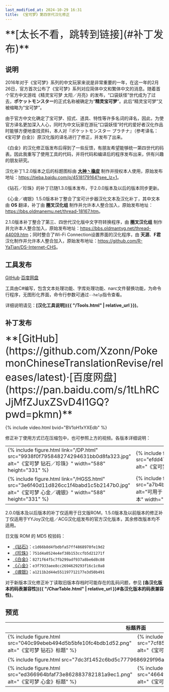 ```yaml
---
last_modified_at: 2024-10-29 16:31
title: 《宝可梦》第四世代汉化修正
---
```

<div class="alert alert-info text-center" role="alert" markdown="1" style="font-size: 2rem;">
**[太长不看，跳转到链接](#补丁发布)**
</div>

## 说明
2016年对于《宝可梦》系列的中文玩家来说是非常重要的一年，在这一年的2月26日，官方首次公布了《宝可梦》系列对应简体中文和繁体中文的消息。随着首个官方中文游戏《精灵宝可梦 太阳／月亮》的发布，“口袋妖怪”世代成为了过去，<strong lang="ja">ポケットモンスター</strong>的正式名称被确定为“**精灵宝可梦**”。此后“精灵宝可梦”又被缩略为“宝可梦”。

由于官方中文化确定了宝可梦、招式、道具、特性等许多名词的译名，因此，为使官方译名更加深入人心，同时为中文玩家在游玩“口袋妖怪”时代的爱好者汉化作品时能够方便地查找资料，本人对<span lang="ja">『ポケットモンスター プラチナ』</span>（参考译名：《宝可梦 白金》）原汉化版的译名进行了修正，并发布了出来。

《白金》的汉化修正版发布后得到了一些反馈，有朋友希望能够统一第四世代的码表。因此我重写了使用工具的代码，并将代码和编译后的程序发布出来，供有兴趣的朋友研究。

汉化补丁1.2.0版本之后的标题图标由 **[大神丶橡皮](https://tieba.baidu.com/home/main?un=%E5%A4%A7%E7%A5%9E%E4%B8%B6%E6%A9%A1%E7%9A%AE&ie=utf-8)** 制作并授权本人使用，原始发布地址：<https://tieba.baidu.com/p/4518179164?see_lz=1>。

《钻石／珍珠》的补丁已随1.3.0版本发布，于2.0.0版本及以后的版本同步更新。

《心金／魂银》1.5.0版本补丁整合了宝可计步器汉化文本及汉化补丁，其中文本由 **OS** 翻译，补丁由 **圈叉汉化组** 制作并允许本人整合加入，原始发布地址：<https://bbs.oldmanemu.net/thread-18167.htm>。

2.1.0版本补丁整合了第三、四世代汉化版中文字符转换程序，由 **圈叉汉化组** 制作并允许本人整合加入，原始发布地址：<https://bbs.oldmantvg.net/thread-44009.htm>；同时整合了Wi-Fi Connection设置界面的汉化程序，由 **天涯**、**F君** 汉化制作并允许本人整合加入，原始发布地址：<https://github.com/R-YaTian/DS-Internet-CHS>。

## 工具发布
[GitHub](https://github.com/Xzonn/PCTRTools/releases/tag/v4.0.0)·[百度网盘](https://pan.baidu.com/s/1tLhRCJjMfZJuxZSvD4I1GQ?pwd=pkmn)

工具由C#编写，包含文本处理功能、字库处理功能、narc文件替换功能，为命令行程序，无图形化界面，命令行参数可通过`--help`指令查看。

详细说明请见：**[汉化工具说明]({{ "/Tools.html" | relative_url }})**。

## 补丁发布

<div class="alert alert-info text-center" role="alert" markdown="1" style="font-size: 2rem;">
**[GitHub](https://github.com/Xzonn/PokemonChineseTranslationRevise/releases/latest)·[百度网盘](https://pan.baidu.com/s/1tLhRCJjMfZJuxZSvD4I1GQ?pwd=pkmn)**
</div>

{% include video.html bvid="BV1oH1xYXEdb" %}

修正补丁使用方式已在压缩包中，也可参照上方的视频。各版本详细说明：

<table class="figure-table"><tbody><tr>
<td>{% include figure.html link="/DP.html" src="9938f0f795848274294631bb0d8fa323.jpg" alt="《宝可梦 钻石／珍珠》" width="588" height="331" %}</td>
<td>{% include figure.html link="/Pt.html" src="efdd474ffac175997868fa704bdc063e.jpg" alt="《宝可梦 白金》" width="588" height="331" %}</td>
</tr><tr>
<td>{% include figure.html link="/HGSS.html" src="3e6f40d11d826cc1f4babd1c5b2147b0.jpg" alt="《宝可梦 心金／魂银》" width="588" height="331" %}</td>
<td>{% include figure.html link="/PKHeX.html" src="a7b4b821e754b775055372bb0380bc0d.png" alt="可用于《宝可梦》第四世代汉化修正版的PKHeX版本" width="588" height="331" %}</td>
</tr></tbody></table>

2.0.0版本及以后版本的补丁仅适用于日文版ROM，1.5.0版本及以前版本的修正补丁仅适用于YYJoy汉化组／ACG汉化组发布的官方汉化版本，其余修改版本均不适用。

日文版 ROM 的 MD5 校验码：

- [《钻石》](https://datomatic.no-intro.org/index.php?page=show_record&s=28&n=6641)：`c1d66b8d4fbdbfa57ff4868970fe19d2`
- [《珍珠》](https://datomatic.no-intro.org/index.php?page=show_record&s=28&n=4929)：`751d4a0524e4ef38b153ccfb5d21271f`
- [《白金》](https://datomatic.no-intro.org/index.php?page=show_record&s=28&n=2641)：`8271f64f5c7fb299adf937a8be6d8c88`
- [《心金》](https://datomatic.no-intro.org/index.php?page=show_record&s=28&n=4168)：`e3f7933aee8cc2694629293f16c1c0a8`
- [《魂银》](https://datomatic.no-intro.org/index.php?page=show_record&s=28&n=4169)：`a1211b2d44e551197712177e3d50b491`

对于新版本汉化修正补丁读取旧版本存档时可能存在的乱码问题，参见 **[各汉化版本的码表兼容性]({{ "/CharTable.html" | relative_url }}#各汉化版本的码表兼容性)**。

## 预览
<table class="table">
<thead>
<tr><th colspan="2">标题界面</th></tr>
</thead>
<tbody>
<tr><td>{% include figure.html src="040c99ebeb494d5b5bfe10fc4bdb1d52.png" alt="《宝可梦 钻石》标题" %}</td><td>{% include figure.html src="7cf85ec45232b9930b9359268c6bd767.png" alt="《宝可梦 珍珠》标题" %}</td></tr>
<tr><td colspan="2">{% include figure.html src="7dc3f1452c6bd5c7779686929f96a6bc.png" alt="《宝可梦 白金》标题" %}</td></tr>
<tr><td>{% include figure.html src="ed366964bfaf73e862883782181a9ec1.png" alt="《宝可梦 心金》标题" %}</td><td>{% include figure.html src="4664ff3f027ff954c174ed5d1ea2fd4e.png" alt="《宝可梦 魂银》标题" %}</td></tr>
</tbody>
</table>
